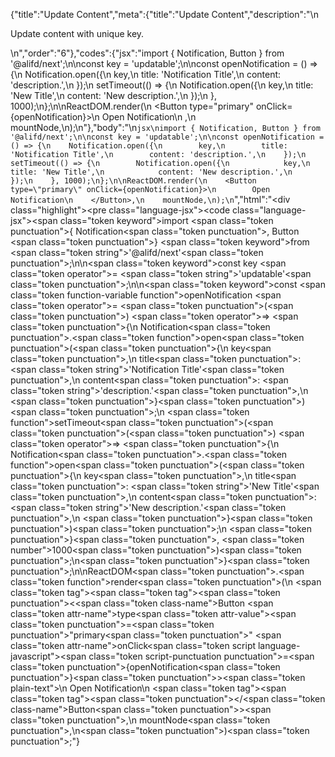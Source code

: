{"title":"Update Content","meta":{"title":"Update Content","description":"\n<p>Update content with unique key.</p>\n","order":"6"},"codes":{"jsx":"import { Notification, Button } from '@alifd/next';\n\nconst key = 'updatable';\n\nconst openNotification = () => {\n    Notification.open({\n        key,\n        title: 'Notification Title',\n        content: 'description.',\n    });\n    setTimeout(() => {\n        Notification.open({\n            key,\n            title: 'New Title',\n            content: 'New description.',\n        });\n    }, 1000);\n};\n\nReactDOM.render(\n    <Button type=\"primary\" onClick={openNotification}>\n        Open Notification\n    </Button>,\n    mountNode,\n);\n"},"body":"\n```jsx\nimport { Notification, Button } from '@alifd/next';\n\nconst key = 'updatable';\n\nconst openNotification = () => {\n    Notification.open({\n        key,\n        title: 'Notification Title',\n        content: 'description.',\n    });\n    setTimeout(() => {\n        Notification.open({\n            key,\n            title: 'New Title',\n            content: 'New description.',\n        });\n    }, 1000);\n};\n\nReactDOM.render(\n    <Button type=\"primary\" onClick={openNotification}>\n        Open Notification\n    </Button>,\n    mountNode,\n);\n```","html":"<script>(function(){'use strict';\n\nvar _next = require('@alifd/next');\n\nvar key = 'updatable';\n\nvar openNotification = function openNotification() {\n    _next.Notification.open({\n        key: key,\n        title: 'Notification Title',\n        content: 'description.'\n    });\n    setTimeout(function () {\n        _next.Notification.open({\n            key: key,\n            title: 'New Title',\n            content: 'New description.'\n        });\n    }, 1000);\n};\n\nReactDOM.render(React.createElement(\n    _next.Button,\n    { type: 'primary', onClick: openNotification },\n    'Open Notification'\n), mountNode);})()</script><div class=\"highlight\"><pre class=\"language-jsx\"><code class=\"language-jsx\"><span class=\"token keyword\">import</span> <span class=\"token punctuation\">{</span> Notification<span class=\"token punctuation\">,</span> Button <span class=\"token punctuation\">}</span> <span class=\"token keyword\">from</span> <span class=\"token string\">'@alifd/next'</span><span class=\"token punctuation\">;</span>\n\n<span class=\"token keyword\">const</span> key <span class=\"token operator\">=</span> <span class=\"token string\">'updatable'</span><span class=\"token punctuation\">;</span>\n\n<span class=\"token keyword\">const</span> <span class=\"token function-variable function\">openNotification</span> <span class=\"token operator\">=</span> <span class=\"token punctuation\">(</span><span class=\"token punctuation\">)</span> <span class=\"token operator\">=></span> <span class=\"token punctuation\">{</span>\n    Notification<span class=\"token punctuation\">.</span><span class=\"token function\">open</span><span class=\"token punctuation\">(</span><span class=\"token punctuation\">{</span>\n        key<span class=\"token punctuation\">,</span>\n        title<span class=\"token punctuation\">:</span> <span class=\"token string\">'Notification Title'</span><span class=\"token punctuation\">,</span>\n        content<span class=\"token punctuation\">:</span> <span class=\"token string\">'description.'</span><span class=\"token punctuation\">,</span>\n    <span class=\"token punctuation\">}</span><span class=\"token punctuation\">)</span><span class=\"token punctuation\">;</span>\n    <span class=\"token function\">setTimeout</span><span class=\"token punctuation\">(</span><span class=\"token punctuation\">(</span><span class=\"token punctuation\">)</span> <span class=\"token operator\">=></span> <span class=\"token punctuation\">{</span>\n        Notification<span class=\"token punctuation\">.</span><span class=\"token function\">open</span><span class=\"token punctuation\">(</span><span class=\"token punctuation\">{</span>\n            key<span class=\"token punctuation\">,</span>\n            title<span class=\"token punctuation\">:</span> <span class=\"token string\">'New Title'</span><span class=\"token punctuation\">,</span>\n            content<span class=\"token punctuation\">:</span> <span class=\"token string\">'New description.'</span><span class=\"token punctuation\">,</span>\n        <span class=\"token punctuation\">}</span><span class=\"token punctuation\">)</span><span class=\"token punctuation\">;</span>\n    <span class=\"token punctuation\">}</span><span class=\"token punctuation\">,</span> <span class=\"token number\">1000</span><span class=\"token punctuation\">)</span><span class=\"token punctuation\">;</span>\n<span class=\"token punctuation\">}</span><span class=\"token punctuation\">;</span>\n\nReactDOM<span class=\"token punctuation\">.</span><span class=\"token function\">render</span><span class=\"token punctuation\">(</span>\n    <span class=\"token tag\"><span class=\"token tag\"><span class=\"token punctuation\">&lt;</span><span class=\"token class-name\">Button</span></span> <span class=\"token attr-name\">type</span><span class=\"token attr-value\"><span class=\"token punctuation\">=</span><span class=\"token punctuation\">\"</span>primary<span class=\"token punctuation\">\"</span></span> <span class=\"token attr-name\">onClick</span><span class=\"token script language-javascript\"><span class=\"token script-punctuation punctuation\">=</span><span class=\"token punctuation\">{</span>openNotification<span class=\"token punctuation\">}</span></span><span class=\"token punctuation\">></span></span><span class=\"token plain-text\">\n        Open Notification\n    </span><span class=\"token tag\"><span class=\"token tag\"><span class=\"token punctuation\">&lt;/</span><span class=\"token class-name\">Button</span></span><span class=\"token punctuation\">></span></span><span class=\"token punctuation\">,</span>\n    mountNode<span class=\"token punctuation\">,</span>\n<span class=\"token punctuation\">)</span><span class=\"token punctuation\">;</span></code></pre></div>"}